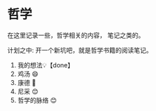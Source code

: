 # 哲学

在这里记录一些，哲学相关的内容， 笔记之类的。

计划之中: 
开一个新坑吧，就是哲学书籍的阅读笔记。
1. 我的想法💡【done】
2. 鸡汤 😄
3. 康德 🤔
4. 尼采 😊
5. 哲学的脉络 😊